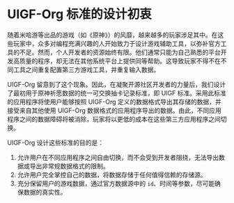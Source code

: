 # UIGF-Org 标准的设计初衷

随着米哈游等出品的游戏（如《原神》）的风靡，越来越多的玩家涉足其中。在这些玩家中，众多对编程充满兴趣的人开始致力于设计游戏辅助工具，以弥补官方工具的不足。然而，个人开发者的资源始终有限。他们通常只能为自己熟悉的平台开发高质量的程序，却无法在其他系统平台上提供同等帮助。这导致玩家不得不在不同工具之间重复配置第三方游戏工具，并重复输入数据。

UIGF-Org 留意到了这个现象。因此，在凝聚开源社区开发者的力量后，我们设计了最初用于原神祈愿数据的统一可交换抽卡记录标准，即 UIGF 标准。采用此标准的应用程序将使用户能够按照 UIGF-Org 定义的数据格式导出其存储的数据，并接受来自其他使用 UIGF-Org 数据格式的应用程序导出的数据。由此，不同应用程序之间的数据障碍将被消除，玩家将以更低的成本在这些第三方应用程序之间切换。

UIGF-Org 设计这些标准的目的是：
1. 允许用户在不同应用程序之间自由切换，而不会受到开发者阻挠，无法导出数据或导出非常规数据格式的限制。
2. 允许用户完全掌控自己的数据，将数据存储于任何值得信赖的存储源。
3. 充分保留用户的游戏数据，通过官方数据源中的 `id`、时间等参数，尽可能确保数据的真实性。
